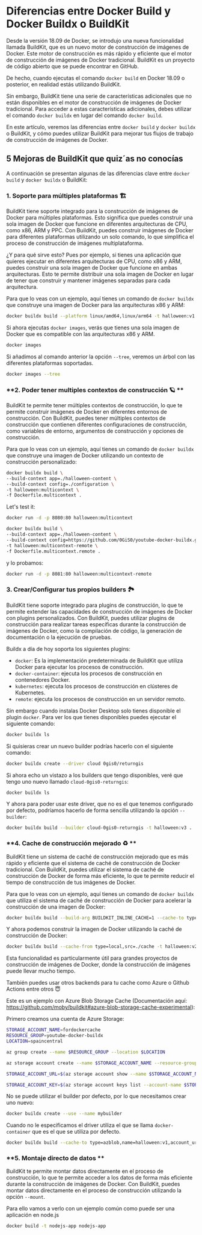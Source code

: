 # Diferencias entre Docker Build y Docker Buildx o BuildKit

Desde la versión 18.09 de Docker, se introdujo una nueva funcionalidad llamada BuildKit, que es un nuevo motor de construcción de imágenes de Docker. Este motor de construcción es más rápido y eficiente que el motor de construcción de imágenes de Docker tradicional. BuildKit es un proyecto de código abierto que se puede encontrar en GitHub.

De hecho, cuando ejecutas el comando `docker build` en Docker 18.09 o posterior, en realidad estás utilizando BuildKit. 

Sin embargo, BuildKit tiene una serie de características adicionales que no están disponibles en el motor de construcción de imágenes de Docker tradicional. Para acceder a estas características adicionales, debes utilizar el comando `docker buildx` en lugar del comando `docker build`.

En este artículo, veremos las diferencias entre `docker build` y `docker buildx` o BuildKit, y cómo puedes utilizar BuildKit para mejorar tus flujos de trabajo de construcción de imágenes de Docker.

## 5 Mejoras de BuildKit que quiz´as no conocías

A continuación se presentan algunas de las diferencias clave entre `docker build` y `docker buildx` o BuildKit:

### **1. Soporte para múltiples plataformas 🏗️**

BuildKit tiene soporte integrado para la construcción de imágenes de Docker para múltiples plataformas. Esto significa que puedes construir una sola imagen de Docker que funcione en diferentes arquitecturas de CPU, como x86, ARM y PPC. Con BuildKit, puedes construir imágenes de Docker para diferentes plataformas utilizando un solo comando, lo que simplifica el proceso de construcción de imágenes multiplataforma.

¿Y para qué sirve esto? Pues por ejemplo, si tienes una aplicación que quieres ejecutar en diferentes arquitecturas de CPU, como x86 y ARM, puedes construir una sola imagen de Docker que funcione en ambas arquitecturas. Esto te permite distribuir una sola imagen de Docker en lugar de tener que construir y mantener imágenes separadas para cada arquitectura.

Para que lo veas con un ejemplo, aquí tienes un comando de `docker buildx` que construye una imagen de Docker para las arquitecturas x86 y ARM:

```bash
docker buildx build --platform linux/amd64,linux/arm64 -t halloween:v1 .
```

Si ahora ejecutas `docker images`, verás que tienes una sola imagen de Docker que es compatible con las arquitecturas x86 y ARM.

```bash
docker images
```

Si añadimos al comando anterior la opción `--tree`, veremos un árbol con las diferentes plataformas soportadas.

```bash
docker images --tree
```


### **2. Poder tener multiples contextos de construcción 🪐 ** 

BuildKit te permite tener múltiples contextos de construcción, lo que te permite construir imágenes de Docker en diferentes entornos de construcción. Con BuildKit, puedes tener múltiples contextos de construcción que contienen diferentes configuraciones de construcción, como variables de entorno, argumentos de construcción y opciones de construcción.

Para que lo veas con un ejemplo, aquí tienes un comando de `docker buildx` que construye una imagen de Docker utilizando un contexto de construcción personalizado:

```bash
docker buildx build \
--build-context app=./halloween-content \
--build-context config=./configuration \
-t halloween:multicontext \
-f Dockerfile.multicontext .
```

Let's test it:

```bash
docker run -d -p 8080:80 halloween:multicontext
```

```bash
docker buildx build \
--build-context app=./halloween-content \
--build-context config=https://github.com/0GiS0/youtube-docker-buildx.git#main \
-t halloween:multicontext-remote \
-f Dockerfile.multicontext.remote .
```

y lo probamos:

```bash
docker run -d -p 8081:80 halloween:multicontext-remote
```


### **3. Crear/Configurar tus propios builders 🏞️** 


BuildKit tiene soporte integrado para plugins de construcción, lo que te permite extender las capacidades de construcción de imágenes de Docker con plugins personalizados. Con BuildKit, puedes utilizar plugins de construcción para realizar tareas específicas durante la construcción de imágenes de Docker, como la compilación de código, la generación de documentación o la ejecución de pruebas.

Buildx a día de hoy soporta los siguientes plugins:

- `docker`: Es la implementación predeterminada de BuildKit que utiliza Docker para ejecutar los procesos de construcción.
- `docker-container`: ejecuta los procesos de construcción en contenedores Docker.
- `kubernetes`: ejecuta los procesos de construcción en clústeres de Kubernetes.
- `remote`: ejecuta los procesos de construcción en un servidor remoto.

Sin embargo cuando instalas Docker Desktop solo tienes disponible el plugin `docker`. Para ver los que tienes disponibles puedes ejecutar el siguiente comando:

```bash
docker buildx ls
```

Si quisieras crear un nuevo builder podrías hacerlo con el siguiente comando:

```bash
docker buildx create --driver cloud 0gis0/returngis
```

Si ahora echo un vistazo a los builders que tengo disponibles, veré que tengo uno nuevo llamado `cloud-0gis0-returngis`:

```bash
docker buildx ls
```


Y ahora para poder usar este driver, que no es el que tenemos configurado por defecto, podríamos hacerlo de forma sencilla utilizando la opción `--builder`:

```bash
docker buildx build --builder cloud-0gis0-returngis -t halloween:v3 .
```

### **4. Cache de construcción mejorado ♻️ **

BuildKit tiene un sistema de caché de construcción mejorado que es más rápido y eficiente que el sistema de caché de construcción de Docker tradicional. Con BuildKit, puedes utilizar el sistema de caché de construcción de Docker de forma más eficiente, lo que te permite reducir el tiempo de construcción de tus imágenes de Docker.

Para que lo veas con un ejemplo, aquí tienes un comando de `docker buildx` que utiliza el sistema de caché de construcción de Docker para acelerar la construcción de una imagen de Docker:

```bash
docker buildx build --build-arg BUILDKIT_INLINE_CACHE=1 --cache-to type=local,dest=./cache -t halloween:v1 .
```

Y ahora podemos construir la imagen de Docker utilizando la caché de construcción de Docker:

```bash
docker buildx build --cache-from type=local,src=./cache -t halloween:v2 .
```

Esta funcionalidad es particularmente útil para grandes proyectos de construcción de imágenes de Docker, donde la construcción de imágenes puede llevar mucho tiempo.


También puedes usar otros backends para tu cache como Azure  o Github Actions entre otros 😇

Este es un ejemplo con Azure Blob Storage Cache (Documentación aquí: https://github.com/moby/buildkit#azure-blob-storage-cache-experimental):

Primero creamos una cuenta de Azure Storage:

```bash
STORAGE_ACCOUNT_NAME=fordockercache
RESOURCE_GROUP=youtube-docker-buildx
LOCATION=spaincentral

az group create --name $RESOURCE_GROUP --location $LOCATION

az storage account create --name $STORAGE_ACCOUNT_NAME --resource-group $RESOURCE_GROUP --location $LOCATION --sku Standard_LRS

STORAGE_ACCOUNT_URL=$(az storage account show --name $STORAGE_ACCOUNT_NAME --resource-group $RESOURCE_GROUP --query primaryEndpoints.blob -o tsv)

STORAGE_ACCOUNT_KEY=$(az storage account keys list --account-name $STORAGE_ACCOUNT_NAME --resource-group $RESOURCE_GROUP --query "[0].value" -o tsv)
```

No se puede utilizar el builder por defecto, por lo que necesitamos crear uno nuevo:

```bash
docker buildx create --use --name mybuilder
```

Cuando no le especificamos el driver utiliza el que se llama `docker-container` que es el que se utiliza por defecto.


```bash
docker buildx build --cache-to type=azblob,name=halloween:v1,account_url=$STORAGE_ACCOUNT_URL,secret_access_key=$STORAGE_ACCOUNT_KEY,mode=max -t halloween:v1 --builder mybuilder .
```


### **5. Montaje directo de datos  **


BuildKit te permite montar datos directamente en el proceso de construcción, lo que te permite acceder a los datos de forma más eficiente durante la construcción de imágenes de Docker. Con BuildKit, puedes montar datos directamente en el proceso de construcción utilizando la opción `--mount`.

Para ello vamos a verlo con un ejemplo común como puede ser una aplicación en node.js

```bash
docker build -t nodejs-app nodejs-app
```